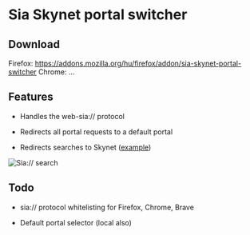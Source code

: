 # Sia Skynet portal switcher

## Download

Firefox: https://addons.mozilla.org/hu/firefox/addon/sia-skynet-portal-switcher
Chrome: ...

## Features

- Handles the web-sia:// protocol

- Redirects all portal requests to a default portal

- Redirects searches to Skynet ([example](https://www.google.com/search?client=firefox-b-d&q=sia%3A%2F%2F_AHiBmteb-2tXc0LiYeXiLXTOqTD_rTjT9fiwcpvUVprpg))

![Sia:// search](https://raw.githubusercontent.com/DaWe35/Skynet-portal-switcher/master/docs/addon.jpg)

## Todo

- sia:// protocol whitelisting for Firefox, Chrome, Brave

- Default portal selector (local also)